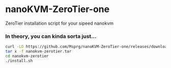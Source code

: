 # nanoKVM-ZeroTier-one
ZeroTier installation script for your sipeed nanokvm

### In theory, you can kinda sorta just...
```sh
curl -LO https://github.com/Msprg/nanoKVM-ZeroTier-one/releases/download/latest/nanokvm-zerotier.tar
tar x -f nanokvm-zerotier.tar
cd nanokvm-zerotier
./install.sh
```

